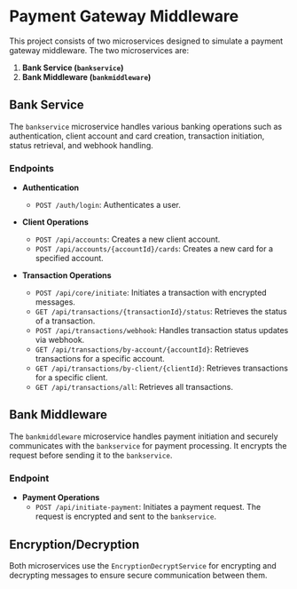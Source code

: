 # Payment Gateway Middleware

This project consists of two microservices designed to simulate a payment gateway middleware. The two microservices are:

1. **Bank Service (`bankservice`)**
2. **Bank Middleware (`bankmiddleware`)**

## Bank Service

The `bankservice` microservice handles various banking operations such as authentication, client account and card creation, transaction initiation, status retrieval, and webhook handling.

### Endpoints

- **Authentication**
    - `POST /auth/login`: Authenticates a user.

- **Client Operations**
    - `POST /api/accounts`: Creates a new client account.
    - `POST /api/accounts/{accountId}/cards`: Creates a new card for a specified account.

- **Transaction Operations**
    - `POST /api/core/initiate`: Initiates a transaction with encrypted messages.
    - `GET /api/transactions/{transactionId}/status`: Retrieves the status of a transaction.
    - `POST /api/transactions/webhook`: Handles transaction status updates via webhook.
    - `GET /api/transactions/by-account/{accountId}`: Retrieves transactions for a specific account.
    - `GET /api/transactions/by-client/{clientId}`: Retrieves transactions for a specific client.
    - `GET /api/transactions/all`: Retrieves all transactions.

## Bank Middleware

The `bankmiddleware` microservice handles payment initiation and securely communicates with the `bankservice` for payment processing. It encrypts the request before sending it to the `bankservice`.

### Endpoint

- **Payment Operations**
    - `POST /api/initiate-payment`: Initiates a payment request. The request is encrypted and sent to the `bankservice`.

## Encryption/Decryption

Both microservices use the `EncryptionDecryptService` for encrypting and decrypting messages to ensure secure communication between them.

